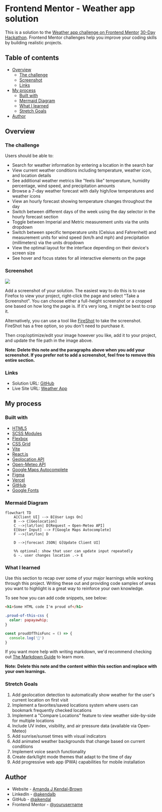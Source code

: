 # Frontend Mentor - Weather app solution

This is a solution to the [Weather app challenge on Frontend Mentor](https://www.frontendmentor.io/challenges/weather-app-K1FhddVm49) [30-Day Hackathon](https://www.frontendmentor.io/articles/introducing-the-frontend-mentor-30-day-hackathon). Frontend Mentor challenges help you improve your coding skills by building realistic projects.

## Table of contents

- [Overview](#overview)
  - [The challenge](#the-challenge)
  - [Screenshot](#screenshot)
  - [Links](#links)
- [My process](#my-process)
  - [Built with](#built-with)
  - [Mermaid Diagram](#mermaid-diagram)
  - [What I learned](#what-i-learned)
  - [Stretch Goals](#stretch-goals)
- [Author](#author)

## Overview

### The challenge

Users should be able to:

- Search for weather information by entering a location in the search bar
- View current weather conditions including temperature, weather icon, and location details
- See additional weather metrics like "feels like" temperature, humidity percentage, wind speed, and precipitation amounts
- Browse a 7-day weather forecast with daily high/low temperatures and weather icons
- View an hourly forecast showing temperature changes throughout the day
- Switch between different days of the week using the day selector in the hourly forecast section
- Toggle between Imperial and Metric measurement units via the units dropdown
- Switch between specific temperature units (Celsius and Fahrenheit) and measurement units for wind speed (km/h and mph) and precipitation (millimeters) via the units dropdown
- View the optimal layout for the interface depending on their device's screen size
- See hover and focus states for all interactive elements on the page

### Screenshot

![](./screenshot.jpg)

Add a screenshot of your solution. The easiest way to do this is to use Firefox to view your project, right-click the page and select "Take a Screenshot". You can choose either a full-height screenshot or a cropped one based on how long the page is. If it's very long, it might be best to crop it.

Alternatively, you can use a tool like [FireShot](https://getfireshot.com/) to take the screenshot. FireShot has a free option, so you don't need to purchase it.

Then crop/optimize/edit your image however you like, add it to your project, and update the file path in the image above.

**Note: Delete this note and the paragraphs above when you add your screenshot. If you prefer not to add a screenshot, feel free to remove this entire section.**

### Links

- Solution URL: [GitHub](https://github.com/ajkendal/weather-app-frontend-mentor)
- Live Site URL: [Weather App](https://weather-app-frontend-mentor.vercel.app/)

## My process

### Built with

- [HTML5](https://developer.mozilla.org/en-US/docs/Web/Guide/HTML/HTML5)
- [SCSS Modules](https://sass-lang.com/)
- [Flexbox](https://developer.mozilla.org/en-US/docs/Web/CSS/CSS_flexible_box_layout/Basic_concepts_of_flexbox)
- [CSS Grid](https://developer.mozilla.org/en-US/docs/Web/CSS/CSS_grid_layout)
- [Vite](https://vitejs.dev/)
- [React.js](https://react.dev/)
- [Geolocation API](https://developer.mozilla.org/en-US/docs/Web/API/Geolocation_API)
- [Open-Meteo API](https://www.npmjs.com/package/openmeteo)
- [Google Maps Autocomplete](https://www.npmjs.com/package/react-google-autocomplete)
- [Figma](https://www.figma.com/)
- [Vercel](https://vercel.com/)
- [GitHub](https://github.com/)
- [Google Fonts](https://fonts.google.com/)

### Mermaid Diagram

```mermaid
flowchart TD
    A[Client UI] --> B[User Logs On]
    B --> C[Geolocation]
    C -->|lat/lon| D[Request → Open-Meteo API]
    E[User Input] --> F[Google Maps Autocomplete]
    F -->|lat/lon| D

    D -->|forecast JSON| G[Update Client UI]

    %% optional: show that user can update input repeatedly
    G -. user changes location .-> E
```

### What I learned

Use this section to recap over some of your major learnings while working through this project. Writing these out and providing code samples of areas you want to highlight is a great way to reinforce your own knowledge.

To see how you can add code snippets, see below:

```html
<h1>Some HTML code I'm proud of</h1>
```

```css
.proud-of-this-css {
  color: papayawhip;
}
```

```js
const proudOfThisFunc = () => {
  console.log('🎉')
}
```

If you want more help with writing markdown, we'd recommend checking out [The Markdown Guide](https://www.markdownguide.org/) to learn more.

**Note: Delete this note and the content within this section and replace with your own learnings.**

### Stretch Goals

1. Add geolocation detection to automatically show weather for the user's current location on first visit
2. Implement a favorites/saved locations system where users can bookmark frequently checked locations
3. Implement a "Compare Locations" feature to view weather side-by-side for multiple locations
4. Include UV index, visibility, and air pressure data (available via Open-Meteo)
5. Add sunrise/sunset times with visual indicators
6. Add animated weather backgrounds that change based on current conditions
7. Implement voice search functionality
8. Create dark/light mode themes that adapt to the time of day
9. Add progressive web app (PWA) capabilities for mobile installation

## Author

- Website - [Amanda J Kendal-Brown](https://ajkendal.github.io/)
- LinkedIn - [@akendalb](https://www.linkedin.com/in/akendalb)
- GitHub - [@ajkendal](https://github.com/ajkendal/)
- Frontend Mentor - [@yourusername](https://www.frontendmentor.io/profile/ajkendal)
